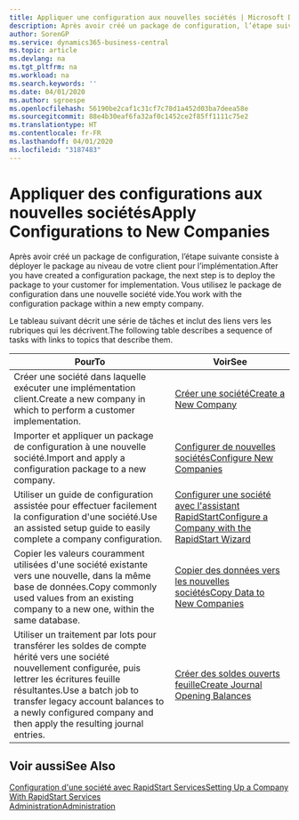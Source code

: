 ```yaml
---
title: Appliquer une configuration aux nouvelles sociétés | Microsoft Docs
description: Après avoir créé un package de configuration, l’étape suivante consiste à déployer le package au niveau de votre client pour l’implémentation. Vous utilisez la configuration avec une nouvelle société vide.
author: SorenGP
ms.service: dynamics365-business-central
ms.topic: article
ms.devlang: na
ms.tgt_pltfrm: na
ms.workload: na
ms.search.keywords: ''
ms.date: 04/01/2020
ms.author: sgroespe
ms.openlocfilehash: 56190be2caf1c31cf7c78d1a452d03ba7deea58e
ms.sourcegitcommit: 88e4b30eaf6fa32af0c1452ce2f85ff1111c75e2
ms.translationtype: HT
ms.contentlocale: fr-FR
ms.lasthandoff: 04/01/2020
ms.locfileid: "3187483"
---
```

# <a name="apply-configurations-to-new-companies"></a><span data-ttu-id="351a2-104">Appliquer des configurations aux nouvelles sociétés</span><span class="sxs-lookup"><span data-stu-id="351a2-104">Apply Configurations to New Companies</span></span>
<span data-ttu-id="351a2-105">Après avoir créé un package de configuration, l’étape suivante consiste à déployer le package au niveau de votre client pour l’implémentation.</span><span class="sxs-lookup"><span data-stu-id="351a2-105">After you have created a configuration package, the next step is to deploy the package to your customer for implementation.</span></span> <span data-ttu-id="351a2-106">Vous utilisez le package de configuration dans une nouvelle société vide.</span><span class="sxs-lookup"><span data-stu-id="351a2-106">You work with the configuration package within a new empty company.</span></span>  

 <span data-ttu-id="351a2-107">Le tableau suivant décrit une série de tâches et inclut des liens vers les rubriques qui les décrivent.</span><span class="sxs-lookup"><span data-stu-id="351a2-107">The following table describes a sequence of tasks with links to topics that describe them.</span></span>

|<span data-ttu-id="351a2-108">**Pour**</span><span class="sxs-lookup"><span data-stu-id="351a2-108">**To**</span></span>|<span data-ttu-id="351a2-109">**Voir**</span><span class="sxs-lookup"><span data-stu-id="351a2-109">**See**</span></span>|  
|------------|-------------|  
|<span data-ttu-id="351a2-110">Créer une société dans laquelle exécuter une implémentation client.</span><span class="sxs-lookup"><span data-stu-id="351a2-110">Create a new company in which to perform a customer implementation.</span></span>|[<span data-ttu-id="351a2-111">Créer une société</span><span class="sxs-lookup"><span data-stu-id="351a2-111">Create a New Company</span></span>](admin-how-to-create-a-new-company.md)|  
|<span data-ttu-id="351a2-112">Importer et appliquer un package de configuration à une nouvelle société.</span><span class="sxs-lookup"><span data-stu-id="351a2-112">Import and apply a configuration package to a new company.</span></span>|[<span data-ttu-id="351a2-113">Configurer de nouvelles sociétés</span><span class="sxs-lookup"><span data-stu-id="351a2-113">Configure New Companies</span></span>](admin-how-to-configure-new-companies.md)|  
|<span data-ttu-id="351a2-114">Utiliser un guide de configuration assistée pour effectuer facilement la configuration d'une société.</span><span class="sxs-lookup"><span data-stu-id="351a2-114">Use an assisted setup guide to easily complete a company configuration.</span></span>|[<span data-ttu-id="351a2-115">Configurer une société avec l'assistant RapidStart</span><span class="sxs-lookup"><span data-stu-id="351a2-115">Configure a Company with the RapidStart Wizard</span></span>](admin-how-to-configure-a-company-with-the-rapidstart-wizard.md)|
|<span data-ttu-id="351a2-116">Copier les valeurs couramment utilisées d'une société existante vers une nouvelle, dans la même base de données.</span><span class="sxs-lookup"><span data-stu-id="351a2-116">Copy commonly used values from an existing company to a new one, within the same database.</span></span>|[<span data-ttu-id="351a2-117">Copier des données vers les nouvelles sociétés</span><span class="sxs-lookup"><span data-stu-id="351a2-117">Copy Data to New Companies</span></span>](admin-how-to-copy-data-to-new-companies.md)|  
|<span data-ttu-id="351a2-118">Utiliser un traitement par lots pour transférer les soldes de compte hérité vers une société nouvellement configurée, puis lettrer les écritures feuille résultantes.</span><span class="sxs-lookup"><span data-stu-id="351a2-118">Use a batch job to transfer legacy account balances to a newly configured company and then apply the resulting journal entries.</span></span>|[<span data-ttu-id="351a2-119">Créer des soldes ouverts feuille</span><span class="sxs-lookup"><span data-stu-id="351a2-119">Create Journal Opening Balances</span></span>](admin-how-to-create-journal-opening-balances.md)|  

## <a name="see-also"></a><span data-ttu-id="351a2-120">Voir aussi</span><span class="sxs-lookup"><span data-stu-id="351a2-120">See Also</span></span>  
[<span data-ttu-id="351a2-121">Configuration d'une société avec RapidStart Services</span><span class="sxs-lookup"><span data-stu-id="351a2-121">Setting Up a Company With RapidStart Services</span></span>](admin-set-up-a-company-with-rapidstart.md)  
[<span data-ttu-id="351a2-122">Administration</span><span class="sxs-lookup"><span data-stu-id="351a2-122">Administration</span></span>](admin-setup-and-administration.md)
